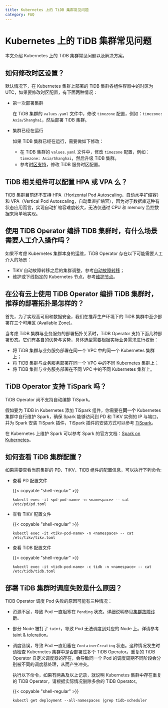 ```yaml
---
title: Kubernetes 上的 TiDB 集群常见问题
category: FAQ
---
```


# Kubernetes 上的 TiDB 集群常见问题

本文介绍 Kubernetes 上的 TiDB 集群常见问题以及解决方案。

## 如何修改时区设置？

默认情况下，在 Kubernetes 集群上部署的 TiDB 集群各组件容器中的时区为 UTC，如果要修改时区配置，有下面两种情况：

* 第一次部署集群

    在 TiDB 集群的 `values.yaml` 文件中，修改 `timezone` 配置，例如：`timezone: Asia/Shanghai`，然后部署 TiDB 集群。

* 集群已经在运行

    如果 TiDB 集群已经在运行，需要做如下修改：

    * 在 TiDB 集群的 `values.yaml` 文件中，修改 `timezone` 配置，例如：`timezone: Asia/Shanghai`，然后升级 TiDB 集群。
    * 参考[时区支持](/dev/how-to/configure/time-zone.md)，修改 TiDB 服务时区配置。

## TiDB 相关组件可以配置 HPA 或 VPA 么？

TiDB 集群目前还不支持 HPA（Horizontal Pod Autoscaling，自动水平扩缩容）和 VPA（Vertical Pod Autoscaling，自动垂直扩缩容），因为对于数据库这种有状态应用而言，实现自动扩缩容难度较大，无法仅通过 CPU 和 memory 监控数据来简单地实现。

## 使用 TiDB Operator 编排 TiDB 集群时，有什么场景需要人工介入操作吗？

如果不考虑 Kubernetes 集群本身的运维，TiDB Operator 存在以下可能需要人工介入的场景：

* TiKV 自动故障转移之后的集群调整，参考[自动故障转移](/dev/tidb-in-kubernetes/maintain/auto-failover.md)；
* 维护或下线指定的 Kubernetes 节点，参考[维护节点](/dev/tidb-in-kubernetes/maintain/kubernetes-node.md)。

## 在公有云上使用 TiDB Operator 编排 TiDB 集群时，推荐的部署拓扑是怎样的？

首先，为了实现高可用和数据安全，我们在推荐生产环境下的 TiDB 集群中至少部署在三个可用区 (Available Zone)。

当考虑 TiDB 集群与业务服务的部署拓扑关系时，TiDB Operator 支持下面几种部署形态。它们有各自的优势与劣势，具体选型需要根据实际业务需求进行权衡：

* 将 TiDB 集群与业务服务部署在同一个 VPC 中的同一个 Kubernetes 集群上；
* 将 TiDB 集群与业务服务部署在同一个 VPC 中的不同 Kubernetes 集群上；
* 将 TiDB 集群与业务服务部署在不同 VPC 中的不同 Kubernetes 集群上。

## TiDB Operator 支持 TiSpark 吗？

TiDB Operator 尚不支持自动编排 TiSpark。

假如要为 TiDB in Kubernetes 添加 TiSpark 组件，你需要在**同一个** Kubernetes 集群中自行维护 Spark，确保 Spark 能够访问到 PD 和 TiKV 实例的 IP 与端口，并为 Spark 安装 TiSpark 插件，TiSpark 插件的安装方式可以参考 [TiSpark](/dev/reference/tispark.md#已有-Spark-集群的部署方式)。

在 Kubernetes 上维护 Spark 可以参考 Spark 的官方文档：[Spark on Kubernetes](http://spark.apache.org/docs/latest/running-on-kubernetes.html)。

## 如何查看 TiDB 集群配置？

如果需要查看当前集群的 PD、TiKV、TiDB 组件的配置信息，可以执行下列命令:

* 查看 PD 配置文件

    {{< copyable "shell-regular" >}}

    ```shell
    kubectl exec -it <pd-pod-name> -n <namespace> -- cat /etc/pd/pd.toml
    ```

* 查看 TiKV 配置文件

    {{< copyable "shell-regular" >}}

    ```shell
    kubectl exec -it <tikv-pod-name> -n <namespace> -- cat /etc/tikv/tikv.toml
    ```

* 查看 TiDB 配置文件

    {{< copyable "shell-regular" >}}

    ```shell
    kubectl exec -it <tidb-pod-name> -c tidb -n <namespace> -- cat /etc/tidb/tidb.toml
    ```

## 部署 TiDB 集群时调度失败是什么原因？

TiDB Operator 调度 Pod 失败的原因可能有三种情况：

* 资源不足，导致 Pod 一直阻塞在 `Pending` 状态。详细说明参见[集群故障诊断](/dev/tidb-in-kubernetes/troubleshoot.md)。

* 部分 Node 被打了 `taint`，导致 Pod 无法调度到对应的 Node 上。详请参考 [taint & toleration](https://kubernetes.io/docs/concepts/configuration/taint-and-toleration/)。

* 调度错误，导致 Pod 一直阻塞在 `ContainerCreating` 状态。这种情况发生时请检查 Kubernetes 集群中是否部署过多个 TiDB Operator。重复的 TiDB Operator 自定义调度器的存在，会导致同一个 Pod 的调度周期不同阶段会分别被不同的调度器处理，从而产生冲突。

    执行以下命令，如果有两条及以上记录，就说明 Kubernetes 集群中存在重复的 TiDB Operator，请根据实际情况删除多余的 TiDB Operator。

    {{< copyable "shell-regular" >}}

    ```shell
    kubectl get deployment --all-namespaces |grep tidb-scheduler
    ```
